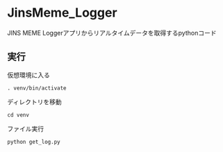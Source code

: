 # JinsMeme_Logger

JINS MEME Loggerアプリからリアルタイムデータを取得するpythonコード

## 実行

仮想環境に入る
```
. venv/bin/activate
```

ディレクトリを移動
```
cd venv
```

ファイル実行
```
python get_log.py
```
